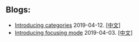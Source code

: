 ## Blogs:

- [Introducing categories](./categories-feature.md) 2019-04-12. [[中文]](./categories-feature-cn.md)
- [Introducing focusing mode](./stay_focus_when_doing_tomato.md) 2019-04-03. [[中文]](./stay_focus_when_doing_tomato-cn.md)